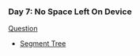 ### Day 7: No Space Left On Device

[Question](https://adventofcode.com/2022/day/7)

* [Segment Tree](https://www.geeksforgeeks.org/segment-tree-efficient-implementation/)
